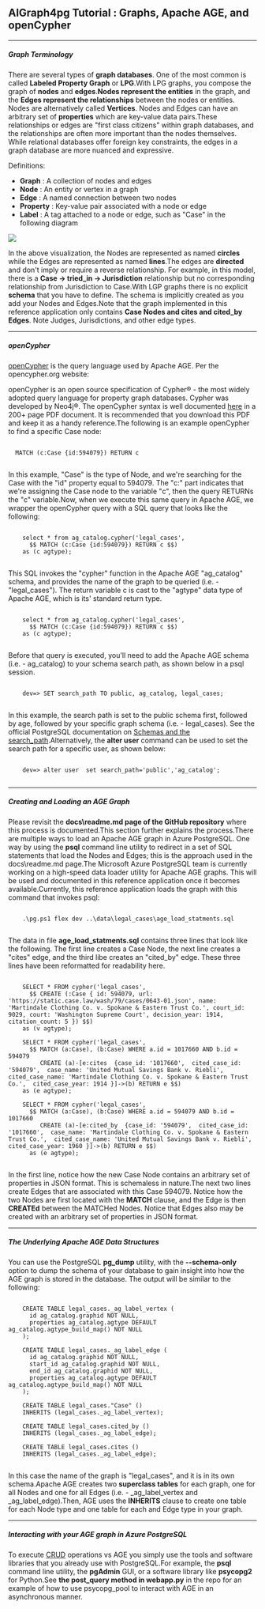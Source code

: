 
## AIGraph4pg Tutorial : Graphs, Apache AGE, and openCypher

---

##### Graph Terminology

There are several types of **graph databases**.
One of the most common is called **Labeled Property Graph** or
**LPG**.With LPG graphs, you compose the graph of **nodes** and **edges**.**Nodes represent the entities** in the graph, and the
**Edges represent the relationships** between the nodes or entities.
Nodes are alternatively called **Vertices**.
Nodes and Edges can have an arbitrary set of **properties** which are key-value data pairs.These relationships or edges are "first class citizens" within graph databases,
and the relationships are often more important than the nodes themselves.
While relational databases offer foreign key constraints, the edges
in a graph database are more nuanced and expressive.

Definitions:

* **Graph** : A collection of nodes and edges
* **Node** : An entity or vertex in a graph
* **Edge** : A named connection between two nodes
* **Property** : Key-value pair associated with a node or edge
* **Label** : A tag attached to a node or edge, such as "Case" in the following diagram

![](static/img/sample-graph.png)

In the above visualization, the Nodes are represented as named **circles**
while the Edges are represented as named **lines**.The edges are **directed** and don't imply or require a
reverse relationship. For example, in this model, there is a
**Case -> tried\_in -> Jurisdiction** relationship
but no corresponding relationship from Jurisdiction to Case.With LGP graphs there is no explicit **schema** that you have to define.
The schema is implicitly created as you add your Nodes and Edges.Note that the graph implemented in this reference application only
contains **Case Nodes and cites and cited\_by Edges**.
Note Judges, Jurisdictions, and other edge types.

---

##### openCypher

[openCypher](https://opencypher.org) is the query language
used by Apache AGE.
Per the opencypher.org website:  

openCypher is an open source specification of Cypher® - the most widely adopted
query language for property graph databases. Cypher was developed by Neo4j®.
The openCypher syntax is well documented
[here](https://s3.amazonaws.com/artifacts.opencypher.org/openCypher9.pdf)
in a 200+ page PDF document. It is recommended that you download this PDF and keep it
as a handy reference.The following is an example openCypher to find a specific Case node:
```

  MATCH (c:Case {id:594079}) RETURN c
  
```
In this example, "Case" is the type of Node, and we're searching for the Case
with the "id" property equal to 594079. The "c:" part indicates that we're
assigning the Case node to the variable "c", then the query RETURNs the "c" variable.Now, when we execute this same query in Apache AGE, we wrapper the openCypher query
with a SQL query that looks like the following:
```

    select * from ag_catalog.cypher('legal_cases',
      $$ MATCH (c:Case {id:594079}) RETURN c $$)
    as (c agtype);
  
```
This SQL invokes the "cypher" function in the Apache AGE "ag\_catalog" schema,
and provides the name of the graph to be queried (i.e. - "legal\_cases").
The return variable c is cast to the "agtype" data type of Apache AGE,
which is its' standard return type.
```

    select * from ag_catalog.cypher('legal_cases',
      $$ MATCH (c:Case {id:594079}) RETURN c $$)
    as (c agtype);
  
```
Before that query is executed, you'll need to add the Apache AGE schema
(i.e. - ag\_catalog) to your schema search path, as shown below in a psql session.
```

    dev=> SET search_path TO public, ag_catalog, legal_cases;
  
```
In this example, the search path is set to the public schema first,
followed by age, followed by your specific graph schema (i.e. - legal\_cases).
See the official PostgreSQL documentation on
[Schemas and the search\_path](https://www.postgresql.org/docs/current/ddl-schemas.html).Alternatively, the **alter user** command can be used to
set the search path for a specific user, as shown below:
```

    dev=> alter user  set search_path='public','ag_catalog';
  
```

---

##### Creating and Loading an AGE Graph

Please revisit the **docs\readme.md page of the GitHub repository**
where this process is documented.This section further explains the process.There are multiple ways to load an Apache AGE graph in Azure PostgreSQL.
One way by using the **psql** command line utility to redirect
in a set of SQL statements that load the Nodes and Edges; this is the approach
used in the docs\readme.md page.The Microsoft Azure PostgreSQL team is currently working on a high-speed data loader utility
for Apache AGE graphs. This will be used and documented in this reference application
once it becomes available.Currently, this reference application loads the graph with this command that invokes psql:
```

    .\pg.ps1 flex dev ..\data\legal_cases\age_load_statments.sql
  
```
The data in file **age\_load\_statments.sql** contains three lines that
look like the following. The first line creates a Case Node, the next line creates
a "cites" edge, and the third libe creates an "cited\_by" edge. These three lines have
been reformatted for readability here.
```

    SELECT * FROM cypher('legal_cases',
      $$ CREATE (:Case { id: 594079, url: 'https://static.case.law/wash/79/cases/0643-01.json', name: 'Martindale Clothing Co. v. Spokane & Eastern Trust Co.', court_id: 9029, court: 'Washington Supreme Court', decision_year: 1914, citation_count: 5 }) $$)
    as (v agtype);
    
    SELECT * FROM cypher('legal_cases',
      $$ MATCH (a:Case), (b:Case) WHERE a.id = 1017660 AND b.id = 594079
         CREATE (a)-[e:cites  {case_id: '1017660',  cited_case_id: '594079',  case_name: 'United Mutual Savings Bank v. Riebli',  cited_case_name: 'Martindale Clothing Co. v. Spokane & Eastern Trust Co.',  cited_case_year: 1914 }]->(b) RETURN e $$)
    as (e agtype);

    SELECT * FROM cypher('legal_cases',
      $$ MATCH (a:Case), (b:Case) WHERE a.id = 594079 AND b.id = 1017660
         CREATE (a)-[e:cited_by  {case_id: '594079',  cited_case_id: '1017660',  case_name: 'Martindale Clothing Co. v. Spokane & Eastern Trust Co.',  cited_case_name: 'United Mutual Savings Bank v. Riebli',  cited_case_year: 1960 }]->(b) RETURN e $$)
      as (e agtype);
  
```
In the first line, notice how the new Case Node contains an arbitrary set of properties
in JSON format. This is schemaless in nature.The next two lines create Edges that are associated with this Case 594079.
Notice how the two Nodes are first located with the **MATCH** clause, and the Edge
is then **CREATEd** between the MATCHed Nodes. Notice that Edges also may be created
with an arbitrary set of properties in JSON format.

---

##### The Underlying Apache AGE Data Structures

You can use the PostgreSQL **pg\_dump** utility, with the **--schema-only**
option to dump the schema of your database to gain insight into how the AGE graph
is stored in the database. The output will be similar to the following:
```

    CREATE TABLE legal_cases._ag_label_vertex (
      id ag_catalog.graphid NOT NULL,
      properties ag_catalog.agtype DEFAULT ag_catalog.agtype_build_map() NOT NULL
    );

    CREATE TABLE legal_cases._ag_label_edge (
      id ag_catalog.graphid NOT NULL,
      start_id ag_catalog.graphid NOT NULL,
      end_id ag_catalog.graphid NOT NULL,
      properties ag_catalog.agtype DEFAULT ag_catalog.agtype_build_map() NOT NULL
    );

    CREATE TABLE legal_cases."Case" ()
    INHERITS (legal_cases._ag_label_vertex);

    CREATE TABLE legal_cases.cited_by ()
    INHERITS (legal_cases._ag_label_edge);

    CREATE TABLE legal_cases.cites ()
    INHERITS (legal_cases._ag_label_edge);
  
```
In this case the name of the graph is "legal\_cases", and it is in its own schema.Apache AGE creates two **superclass tables** for each graph,
one for all Nodes and one for all Edges (i.e. - \_ag\_label\_vertex and \_ag\_label\_edge).Then, AGE uses the **INHERITS** clause to create one table for each Node type
and one table for each and Edge type in your graph.

---

##### Interacting with your AGE graph in Azure PostgreSQL

To execute [CRUD](https://en.wikipedia.org/wiki/Create,_read,_update_and_delete)
operations vs AGE you simply use the tools and software libraries that you already use with PostgreSQL.For example, the **psql** command line utility, the **pgAdmin** GUI,
or a software library like **psycopg2** for Python.See **the post\_query method in webapp.py** in the repo for an example of how
to use psycopg\_pool to interact with AGE in an asynchronous manner.


